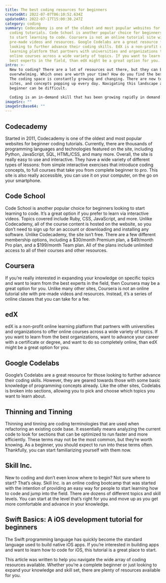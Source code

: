 ```yaml
---
title: The best coding resources for beginners
createdAt: 2022-07-07T06:10:52.634Z
updatedAt: 2022-07-17T15:00:30.247Z
category: coding
summary: Codecademy is one of the oldest and most popular websites for beginner
  coding tutorials. Code School is another popular choice for beginners looking
  to start learning to code. Coursera is not an online tutorial site with
  pre-made videos and resources. Google Codelabs are a great resource for those
  looking to further advance their coding skills. EdX is a non-profit online
  learning platform that partners with universities and organizations to offer
  online courses across a wide variety of topics. If you want to learn from the
  best experts in the field, than edX might be a great option for you.
intro: >-
  New to coding? There are a lot of resources out there, but they can be
  overwhelming. Which ones are worth your time? How do you find the best ones?
  The coding space is constantly growing and changing. There are new tools,
  sites, and concepts popping up every day. Navigating this landscape as a
  beginner can be difficult. 

  Coding is an in-demand skill that has been growing rapidly in demand over the last few years. More and more people want to learn how to code, but there isn’t always an easy resource for beginners looking to get started. With so many options out there, it can be difficult to know where to start learning the basics of coding. Even if you’re not a complete beginner, these are great places to continue learning about coding and even advance your knowledge on specific topics that interest you most.
imageSrc: ""
imageSrcBase64: ""
---
```


## Codecademy

Started in 2011, Codecademy is one of the oldest and most popular websites for beginner coding tutorials. Currently, there are thousands of programming languages and technologies featured on the site, including Python, JavaScript, SQL, HTML/CSS, and many more. Overall, the site is really easy to use and interactive.
They have a wide variety of different types of lessons: from simple interactive exercises that introduce coding concepts, to full courses that take you from complete beginner to pro. This site is also really accessible, you can use it on your computer, on the go on your smartphone.

## Code School

Code School is another popular choice for beginners looking to start learning to code. It’s a great option if you prefer to learn via interactive videos. Topics covered include Ruby, CSS, JavaScript, and more. Unlike Codecademy, all of the course content is hosted on the website, so you don’t need to sign up for an account or downloading and installing any software.
Unlike Codecademy, the site isn’t free. There are a few different membership options, including a $30/month Premium plan, a $49/month Pro plan, and a $199/month Team plan. All of the plans include unlimited access to all of their courses and other resources.

## Coursera

If you’re really interested in expanding your knowledge on specific topics and want to learn from the best experts in the field, then Coursera may be a great option for you.
Unlike many other sites, Coursera is not an online tutorial site with pre-made videos and resources. Instead, it’s a series of online classes that you can take for a fee.

## edX

edX is a non-profit online learning platform that partners with universities and organizations to offer online courses across a wide variety of topics. If you want to learn from the best organizations, want to advance your career with a certificate or degree, and want to do so completely online, than edX might be a great option for you.

## Google Codelabs

Google’s Codelabs are a great resource for those looking to further advance their coding skills. However, they are geared towards those with some basic knowledge of programming concepts already.
Like the other sites, Codelabs is broken into sections, allowing you to pick and choose which topics you want to learn about.

## Thinning and Tinning

Thinning and tinning are coding terminologies that are used when refactoring an existing code base. It essentially means analyzing the current code to look for sections that can be optimized to run faster and more efficiently. These terms may not be the most common, but they’re worth knowing. As a beginner, you should expect to run into these terms often. Thankfully, you can start familiarizing yourself with them now.

## Skill Inc.

New to coding and don’t even know where to begin? Not sure where to start? That’s okay. Skill Inc. is an online coding bootcamp that was started with the intention of providing an easy way for people to start learning how to code and jump into the field.
There are dozens of different topics and skill levels. You can start at the level that’s right for you and move up as you get more comfortable and advance in your knowledge.

## Swift Basics: A iOS development tutorial for beginners

The Swift programming language has quickly become the standard language used to build native iOS apps. If you’re interested in building apps and want to learn how to code for iOS, this tutorial is a great place to start.

This article was written to help you navigate the wide array of coding resources available. Whether you’re a complete beginner or just looking to expand your knowledge and skill set, there are plenty of resources available for you.
